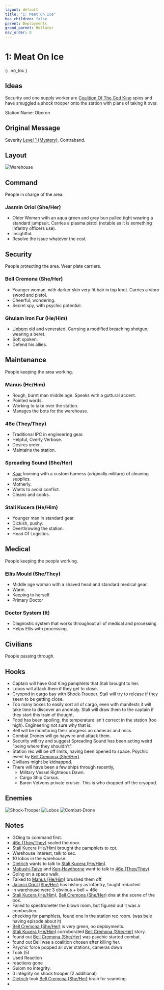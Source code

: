 ```yaml
---
layout: default
title: "1: Meat On Ice"
has_children: false
parent: Deployments
grand_parent: Bellator
nav_order: 0
---
```

# 1: Meat On Ice
{: .no_toc }

## Ideas
Security and one supply worker are [Coalition Of The God King](Game/Hostile-Groups#Coalition%20Of%20The%20God%20King) spies and have smuggled a shock trooper onto the station with plans of taking it over.

Station Name: Oberon
## Original Message
Severity [Level 1 (Mystery)](Game/Deployment#Level%201%20(Mystery)), Contraband.

## Layout
![Warehouse](Game/Blocks/Warehouse)


## Command
People in charge of the area.
### Jasmin Oriol (She/Her)
* Older Woman with an aqua green and grey bun pulled tight wearing a standard jumpsuit. Carries a plasma pistol (notable as it is something infantry officers use).
* Insightful.
* Resolve the issue whatever the cost.

## Security
People protecting the area.
Wear plate carriers.

### Bell Cremona (She/Her)
* Younger woman, with darker skin very fit hair in top knot. Carries a vibro sword and pistol.
* Cheerful, wondering.
* Secret spy, with psychic potential. 

### Ghulam Iron Fur (He/Him)
* [Unborn](Game/Unborn) old and venerated. Carrying a modified breaching shotgun, wearing a beret.
* Soft spoken.
* Defend his allies.


## Maintenance
People keeping the area working.
### Manus (He/Him)
* Rough, burnt man middle age. Speaks with a guttural accent. 
* Pointed words.
* Working to take over the station.
* Manages the bots for the warehouse.

### 46e (They/They)
* Traditional IPC in engineering gear.
* Helpful, Overly Verbose.
* Desires order.
* Maintains the station.

### Spreading Sound (She/Her)
* [Kaar](Game/Kaar) looming with a custom harness (originally military) of cleaning supplies.
* Motherly.
* Wants to avoid conflict.
* Cleans and cooks.

### Stali Kucera (He/Him)
* Younger man in standard gear.
* Dickish, pushy.
* Overthrowing the station.
* Head Of Logistics.



## Medical
People keeping the people working.
### Ellis Mould (She/They)
* Middle age woman with a shaved head and standard medical gear.
* Warm.
* Keeping to herself.
* Primary Doctor

### Doctor System (It)
* Diagnostic system that works throughout all of medical and processing.
* Helps Ellis with processing. 

## Civilians
People passing through.



## Hooks
* Captain will have God King pamphlets that Stali brought to her.
* Lobos will attack them if they get to close.
* Cryopod in cargo bay with [Shock-Trooper](Game/Creatures/Shock-Trooper). Stali will try to release if they seem to be getting close.
* Too many boxes to easily sort all of cargo, even with manifests it will take time to discover an anomaly. Stali will draw them to the captain if they start this train of thought.
* Food has been spoiling, the temperature isn't correct in the station (too high). Engineering not sure why that is.
* Bell will be monitoring their progress on cameras and mics.
* Combat Drones will go haywire and attack them.
* Security will try and suggest Spreading Sound has been acting weird "being where they shouldn't".
* Station rec will be off limits, having been opened to space. Psychic event by [Bell Cremona (She/Her)](#Bell%20Cremona%20(She/Her)).
* Civilians might be kidnapped.
* There will have been a few ships through recently, 
	* Military Vessel Righteous Dawn.
	* Cargo Ship Corsus.
	* Baron Vetvons private cruiser. This is who dropped off the cryopod.

## Enemies
![Shock-Trooper](Game/Creatures/Shock-Trooper)
![Lobos](Game/Creatures/Lobos)
![Combat-Drone](Game/Creatures/Combat-Drone)
## Notes
* GOing to command first.
* [46e (They/They)](#46e%20(They/They)) sealed the door.
* [Stali Kucera (He/Him)](#Stali%20Kucera%20(He/Him)) brought the pamphlets to cpt.
* Warehouse interest, talk to sec.
* 10 lobos in the warehouse.
* [Dietrich](Game/Bellator/Players/Dietrich) wants to talk to [Stali Kucera (He/Him)](#Stali%20Kucera%20(He/Him)).
* [Mabushi-Taiyo](Game/Bellator/Players/Mabushi-Taiyo) and [Ken-Hawthorne](Game/Bellator/Players/Ken-Hawthorne) want to talk to [46e (They/They)](#46e%20(They/They))
* Going on a space walk.
* Talked to [Manus (He/Him)](#Manus%20(He/Him)) brushed them off.
* [Jasmin Oriol (She/Her)](#Jasmin%20Oriol%20(She/Her)) has history as infantry, fought redacted.
* in warehouse were 3 obvious + bell + 46e 
* [Stali Kucera (He/Him)](#Stali%20Kucera%20(He/Him)), [Bell Cremona (She/Her)](#Bell%20Cremona%20(She/Her)) dna at the scene of the box.
* Failed to spectrometer the blown room, but figured out it was a combustion.
* checking for pamphlets, found one in the station rec room. (was bele having episode about it)
* [Bell Cremona (She/Her)](#Bell%20Cremona%20(She/Her)) is very green, no deployments.
* [Stali Kucera (He/Him)](#Stali%20Kucera%20(He/Him)) corroborated [Bell Cremona (She/Her)](#Bell%20Cremona%20(She/Her)) story.
* found out [Bell Cremona (She/Her)](#Bell%20Cremona%20(She/Her)) was psychic started combat.
* found out Bell was a coalition chosen after killing her.
* Psychic force popped all over stations, cameras down
* Took (5)
* Used Reaction
* reactions gone
* Gulom no integrity.
* 0 integrity on shock trooper (2 additional)
* [Dietrich](Game/Bellator/Players/Dietrich.md) took [Bell Cremona (She/Her)](#Bell%20Cremona%20(She/Her)) brain for scanning.
* 
